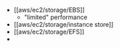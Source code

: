 - [[aws/ec2/storage/EBS]]
	- "limited" performance
- [[aws/ec2/storage/instance store]]
- [[aws/ec2/storage/EFS]]
-